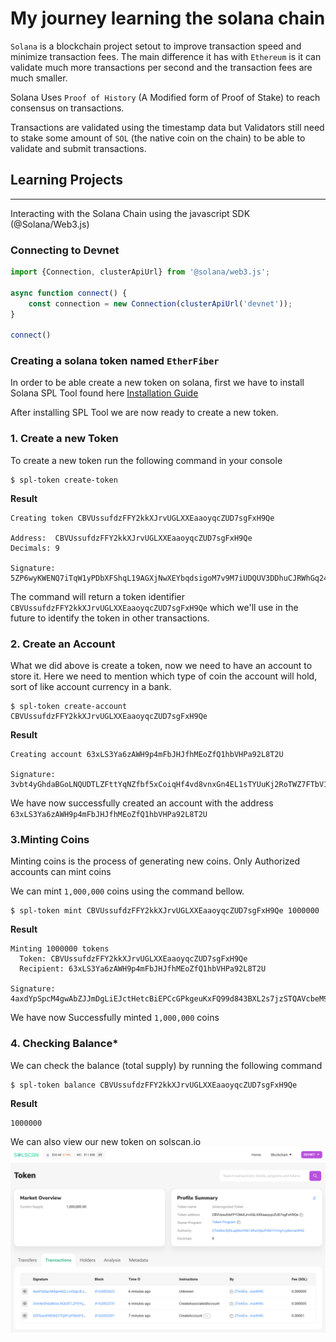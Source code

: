 # My journey learning the solana chain

`Solana` is a blockchain project setout to improve transaction speed and minimize transaction fees. The main difference it has with `Ethereum` is it can validate much more transactions per second and the transaction fees are much smaller.

Solana Uses `Proof of History` (A Modified form of Proof of Stake) to reach consensus on transactions. 

Transactions are validated using the timestamp data but Validators still need to stake some amount of `SOL` (the native coin on the chain) to be able to validate and submit transactions.

## Learning Projects
---
Interacting with the Solana Chain
using the javascript SDK (@Solana/Web3.js)

### Connecting to Devnet

```typescript
import {Connection, clusterApiUrl} from '@solana/web3.js';

async function connect() {
    const connection = new Connection(clusterApiUrl('devnet'));
}

connect()
```
### Creating a solana token named `EtherFiber`
In order to be able create a new token on solana, first we have to install Solana SPL Tool found here [Installation Guide](https://docs.solana.com/cli/install-solana-cli-tools#use-solanas-install-tool)

After installing SPL Tool we are now ready to create a new token.

### **1. Create a new Token**
To create a new token run the following command in your console 
```console
$ spl-token create-token
```
**Result**

``` console            
Creating token CBVUssufdzFFY2kkXJrvUGLXXEaaoyqcZUD7sgFxH9Qe

Address:  CBVUssufdzFFY2kkXJrvUGLXXEaaoyqcZUD7sgFxH9Qe
Decimals: 9

Signature: 5ZP6wyKWENQ7iTqW1yPDbXFShqL19AGXjNwXEYbqdsigoM7v9M7iUDQUV3DDhuCJRWhGq24Tppy3ZKNoXocCJZWw
```
The command will return a token identifier `CBVUssufdzFFY2kkXJrvUGLXXEaaoyqcZUD7sgFxH9Qe` which we'll use in the future to identify the token in other transactions.

### **2. Create an Account**

What we did above is create a token, now we need to have an account to store it. Here we need to mention which type of coin the account will hold, sort of like account currency in a bank.

```console
$ spl-token create-account CBVUssufdzFFY2kkXJrvUGLXXEaaoyqcZUD7sgFxH9Qe
```

**Result**

```console
Creating account 63xLS3Ya6zAWH9p4mFbJHJfhMEoZfQ1hbVHPa92L8T2U

Signature: 3vbt4yGhdaBGoLNQUDTLZFttYqNZfbf5xCoiqHf4vd8vnxGn4EL1sTYUuKj2RoTWZ7FTbV1RGtCdh1eXeJaVx2AX
```

We have now successfully created an account with the address `63xLS3Ya6zAWH9p4mFbJHJfhMEoZfQ1hbVHPa92L8T2U`

### **3.Minting Coins**

Minting coins is the process of generating new coins. Only Authorized accounts can mint coins

We can mint `1,000,000` coins using the command bellow.

```console
$ spl-token mint CBVUssufdzFFY2kkXJrvUGLXXEaaoyqcZUD7sgFxH9Qe 1000000
```

**Result**

```console
Minting 1000000 tokens
  Token: CBVUssufdzFFY2kkXJrvUGLXXEaaoyqcZUD7sgFxH9Qe
  Recipient: 63xLS3Ya6zAWH9p4mFbJHJfhMEoZfQ1hbVHPa92L8T2U

Signature: 4axdYpSpcM4gwAbZJJmDgLiEJctHetcBiEPCcGPkgeuKxFQ99d843BXL2s7jzSTQAVcbeM9sd8FDZGB3krNmpKGb
```

We have now Successfully minted `1,000,000` coins

### **4. Checking Balance***
We can check the balance (total supply) by running the following command

``` command
$ spl-token balance CBVUssufdzFFY2kkXJrvUGLXXEaaoyqcZUD7sgFxH9Qe
```

**Result**
```console
1000000
```

We can also view our new token on solscan.io
![sol scan picture](images/4e368cc7b14cdbad5c617f89c1a30d83acaf13f439d554a9f28337e75d9ad6d9.png)  


